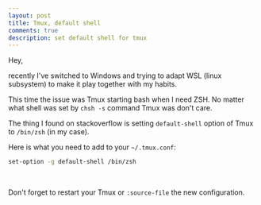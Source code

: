 ```yaml
---
layout: post
title: Tmux, default shell
comments: true
description: set default shell for tmux
---
```


Hey,

recently I've switched to Windows and trying to adapt WSL (linux subsystem) to make it play together with my habits.

This time the issue was Tmux starting bash when I need ZSH. No matter what shell was set by `chsh -s` command Tmux was don't care.

The thing I found on stackoverflow is setting `default-shell` option of Tmux to `/bin/zsh` (in my case).

Here is what you need to add to your `~/.tmux.conf`:

```bash
set-option -g default-shell /bin/zsh
```

<br/>

Don't forget to restart your Tmux or `:source-file` the new configuration.
